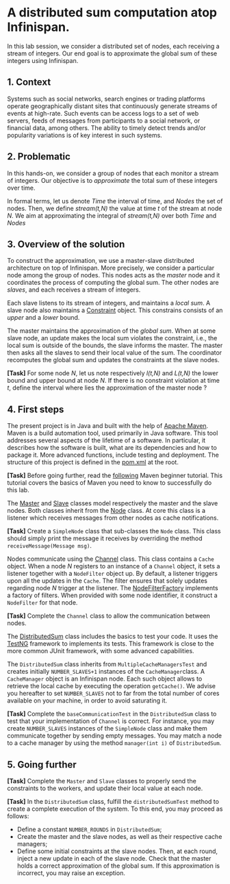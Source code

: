 # A distributed sum computation atop Infinispan.

In this lab session, we consider a distributed set of nodes, each receiving a stream of integers.
Our end goal is to approximate the global sum of these integers using Infinispan.

## 1. Context

Systems such as social networks, search engines or trading platforms operate geographically distant sites that continuously generate streams of events at high-rate.
Such events can be access logs to a set of web servers, feeds of messages from participants to a social network, or financial data, among others.
The ability to timely detect trends and/or popularity variations is of key interest in such systems.

## 2. Problematic

In this hands-on, we consider a group of nodes that each monitor a stream of integers.
Our objective is to *approximate* the total sum of these integers over time.

In formal terms, let us denote *Time* the interval of time, and *Nodes* the set of nodes.
Then, we define *stream(t,N)* the value at time *t* of the stream at node *N*.
We aim at approximating the integral of *stream(t,N)* over both *Time* and *Nodes*

## 3. Overview of the solution

To construct the approximation, we use a master-slave distributed architecture on top of Infinispan.
More precisely, we consider a particular node among the group of nodes.
This nodes acts as the *master* node and it coordinates the process of computing the global sum.
The other nodes are *slaves*, and each receives a stream of integers.

Each slave listens to its stream of integers, and maintains a *local sum*.
A slave node also maintains a [Constraint](src/main/java/eu/tsp/distsum/Constraint.java) object.
This constrains consists of an *upper* and a *lower* bound.

The master maintains the approximation of the *global sum*.
When at some slave node, an update makes the local sum violates the constraint, i.e., the local sum is outside of the bounds, the slave informs the master.
The master then asks all the slaves to send their local value of the sum.
The coordinator recomputes the global sum and updates the constraints at the slave nodes.

**[Task]** For some node *N*, let us note respectively *l(t,N)* and *L(t,N)* the lower bound and upper bound at node *N*.
If there is no constraint violation at time *t*, define the interval where lies the approximation of the master node ? 

## 4. First steps

The present project is in Java and built with the help of [Apache Maven](https://maven.apache.org).
Maven is a build automation tool, used primarily in Java software.
This tool addresses several aspects of the lifetime of a software.
In particular, it describes how the software is built, what are its dependencies and how to package it.
More advanced functions, include testing and deployment.
The structure of this project is defined in the [pom.xml](pom.xml) at the root.

**[Task]** Before going further, read the [following](https://maven.apache.org/guides/getting-started/maven-in-five-minutes.html) Maven beginner tutorial.
This tutorial covers the basics of Maven you need to know to successfully do this lab.

The [Master](src/main/java/eu/tsp/distsum/Master.java) and [Slave](src/main/java/eu/tsp/distsum/Slave.java) classes model respectively the master and the slave nodes.
Both classes inherit from the [Node](src/main/java/eu/tsp/distsum/Node.java) class.
At core this class is a listener which receives messages from other nodes as cache notifications.

**[Task]** Create a `SimpleNode` class that sub-classes the `Node` class.
This class should simply print the message it receives by overriding the method `receiveMessage(Message msg)`.

Nodes communicate using the [Channel](src/main/java/eu/tsp/distsum/Channel.java) class.
This class contains a `Cache` object. 
When a node *N* registers to an instance of a `Channel` object, it sets a listener together with a `NodeFilter` object up.
By default, a listener triggers upon all the updates in the `Cache`.
The filter ensures that solely updates regarding node *N* trigger at the listener.
The [NodeFilterFactory](src/main/java/eu/tsp/distsum/NodeFilterFactory.java) implements a factory of filters.
When provided with some node identifier, it construct a `NodeFilter` for that node.

**[Task]** Complete the `Channel` class to allow the communication between nodes.

The [DistributedSum](src/test/java/eu/tsp/distsum/DistributedSum.java) class includes the basics to test your code.
It uses the [TestNG](http://testng.org/doc/index.html) framework to implements its tests.
This framework is close to the more common JUnit framework, with some advanced capabilities.

The `DistributedSum` class inherits from `MultipleCacheManagersTest` and creates initially `NUMBER_SLAVES+1` instances of the `CacheManager`class.
A `CacheManager` object is an Infinispan node.
Each such object allows to retrieve the local cache by executing the operation `getCache()`.
We advise you hereafter to set `NUMBER_SLAVES` not to far from the total number of cores available on your machine, in order to avoid saturating it.

**[Task]** Complete the `baseCommunicationTest` in the `DistributedSum` class to test that your implementation of `Channel` is correct.
For instance, you may create `NUMBER_SLAVES` instances of the `SimpleNode` class and make them communicate together by sending empty messages.
You may match a node to a cache manager by using the method `manager(int i)` of `DistributedSum`.

## 5. Going further 

**[Task]** Complete the `Master` and `Slave` classes to properly send the constraints to the workers, and update their local value at each node.

**[Task]** In the `DistributedSum` class, fulfill the `distributedSumTest` method to create a complete execution of the system.
To this end, you may proceed as follows:
- Define a constant `NUMBER_ROUNDS` in `DistributedSum`;
- Create the master and the slave nodes, as well as their respective cache managers;
- Define some initial constraints at the slave nodes.
Then, at each round,  inject a new update in each of the slave node.
Check that the master holds a correct approximation of the global sum.
If this approximation is incorrect, you may raise an exception.
